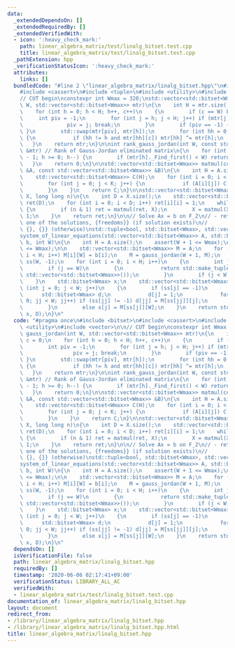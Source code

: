 ```yaml
---
data:
  _extendedDependsOn: []
  _extendedRequiredBy: []
  _extendedVerifiedWith:
  - icon: ':heavy_check_mark:'
    path: linear_algebra_matrix/test/linalg_bitset.test.cpp
    title: linear_algebra_matrix/test/linalg_bitset.test.cpp
  _pathExtension: hpp
  _verificationStatusIcon: ':heavy_check_mark:'
  attributes:
    links: []
  bundledCode: "#line 2 \"linear_algebra_matrix/linalg_bitset.hpp\"\n#include <bitset>\n\
    #include <cassert>\n#include <tuple>\n#include <utility>\n#include <vector>\n\n\
    // CUT begin\nconstexpr int Wmax = 320;\nstd::vector<std::bitset<Wmax>> gauss_jordan(int\
    \ W, std::vector<std::bitset<Wmax>> mtr)\n{\n    int H = mtr.size(), c = 0;\n\
    \    for (int h = 0; h < H; h++, c++)\n    {\n        if (c == W) break;\n   \
    \     int piv = -1;\n        for (int j = h; j < H; j++) if (mtr[j][c]) {\n  \
    \              piv = j; break;\n        }\n        if (piv == -1) { h--; continue;\
    \ }\n        std::swap(mtr[piv], mtr[h]);\n        for (int hh = 0; hh < H; hh++)\
    \ {\n            if (hh != h and mtr[hh][c]) mtr[hh] ^= mtr[h];\n        }\n \
    \   }\n    return mtr;\n}\n\nint rank_gauss_jordan(int W, const std::vector<std::bitset<Wmax>>\
    \ &mtr) // Rank of Gauss-Jordan eliminated matrix\n{\n    for (int h = (int)mtr.size()\
    \ - 1; h >= 0; h--) {\n        if (mtr[h]._Find_first() < W) return h + 1;\n \
    \   }\n    return 0;\n}\n\nstd::vector<std::bitset<Wmax>> matmul(const std::vector<std::bitset<Wmax>>\
    \ &A, const std::vector<std::bitset<Wmax>> &B)\n{\n    int H = A.size(), K = B.size();\n\
    \    std::vector<std::bitset<Wmax>> C(H);\n    for (int i = 0; i < H; i++) {\n\
    \        for (int j = 0; j < K; j++) {\n            if (A[i][j]) C[i] ^= B[j];\n\
    \        }\n    }\n    return C;\n}\n\nstd::vector<std::bitset<Wmax>> matpower(std::vector<std::bitset<Wmax>>\
    \ X, long long n)\n{\n    int D = X.size();\n    std::vector<std::bitset<Wmax>>\
    \ ret(D);\n    for (int i = 0; i < D; i++) ret[i][i] = 1;\n    while (n)\n   \
    \ {\n        if (n & 1) ret = matmul(ret, X);\n        X = matmul(X, X), n >>=\
    \ 1;\n    }\n    return ret;\n}\n\n// Solve Ax = b on F_2\n// - retval: {true,\
    \ one of the solutions, {freedoms}} (if solution exists)\n//           {false,\
    \ {}, {}} (otherwise)\nstd::tuple<bool, std::bitset<Wmax>, std::vector<std::bitset<Wmax>>>\n\
    system_of_linear_equations(std::vector<std::bitset<Wmax>> A, std::bitset<Wmax>\
    \ b, int W)\n{\n    int H = A.size();\n    assert(W + 1 <= Wmax);\n    assert(H\
    \ <= Wmax);\n\n    std::vector<std::bitset<Wmax>> M = A;\n    for (int i = 0;\
    \ i < H; i++) M[i][W] = b[i];\n    M = gauss_jordan(W + 1, M);\n    std::vector<int>\
    \ ss(W, -1);\n    for (int i = 0; i < H; i++)\n    {\n        int j = M[i]._Find_first();\n\
    \        if (j == W)\n        {\n            return std::make_tuple(false, std::bitset<Wmax>(),\
    \ std::vector<std::bitset<Wmax>>());\n        }\n        if (j < W) ss[j] = i;\n\
    \    }\n    std::bitset<Wmax> x;\n    std::vector<std::bitset<Wmax>> D;\n    for\
    \ (int j = 0; j < W; j++)\n    {\n        if (ss[j] == -1)\n        {\n      \
    \      std::bitset<Wmax> d;\n            d[j] = 1;\n            for (int jj =\
    \ 0; jj < W; jj++) if (ss[jj] != -1) d[jj] = M[ss[jj]][j];\n            D.emplace_back(d);\n\
    \        }\n        else x[j] = M[ss[j]][W];\n    }\n    return std::make_tuple(true,\
    \ x, D);\n}\n"
  code: "#pragma once\n#include <bitset>\n#include <cassert>\n#include <tuple>\n#include\
    \ <utility>\n#include <vector>\n\n// CUT begin\nconstexpr int Wmax = 320;\nstd::vector<std::bitset<Wmax>>\
    \ gauss_jordan(int W, std::vector<std::bitset<Wmax>> mtr)\n{\n    int H = mtr.size(),\
    \ c = 0;\n    for (int h = 0; h < H; h++, c++)\n    {\n        if (c == W) break;\n\
    \        int piv = -1;\n        for (int j = h; j < H; j++) if (mtr[j][c]) {\n\
    \                piv = j; break;\n        }\n        if (piv == -1) { h--; continue;\
    \ }\n        std::swap(mtr[piv], mtr[h]);\n        for (int hh = 0; hh < H; hh++)\
    \ {\n            if (hh != h and mtr[hh][c]) mtr[hh] ^= mtr[h];\n        }\n \
    \   }\n    return mtr;\n}\n\nint rank_gauss_jordan(int W, const std::vector<std::bitset<Wmax>>\
    \ &mtr) // Rank of Gauss-Jordan eliminated matrix\n{\n    for (int h = (int)mtr.size()\
    \ - 1; h >= 0; h--) {\n        if (mtr[h]._Find_first() < W) return h + 1;\n \
    \   }\n    return 0;\n}\n\nstd::vector<std::bitset<Wmax>> matmul(const std::vector<std::bitset<Wmax>>\
    \ &A, const std::vector<std::bitset<Wmax>> &B)\n{\n    int H = A.size(), K = B.size();\n\
    \    std::vector<std::bitset<Wmax>> C(H);\n    for (int i = 0; i < H; i++) {\n\
    \        for (int j = 0; j < K; j++) {\n            if (A[i][j]) C[i] ^= B[j];\n\
    \        }\n    }\n    return C;\n}\n\nstd::vector<std::bitset<Wmax>> matpower(std::vector<std::bitset<Wmax>>\
    \ X, long long n)\n{\n    int D = X.size();\n    std::vector<std::bitset<Wmax>>\
    \ ret(D);\n    for (int i = 0; i < D; i++) ret[i][i] = 1;\n    while (n)\n   \
    \ {\n        if (n & 1) ret = matmul(ret, X);\n        X = matmul(X, X), n >>=\
    \ 1;\n    }\n    return ret;\n}\n\n// Solve Ax = b on F_2\n// - retval: {true,\
    \ one of the solutions, {freedoms}} (if solution exists)\n//           {false,\
    \ {}, {}} (otherwise)\nstd::tuple<bool, std::bitset<Wmax>, std::vector<std::bitset<Wmax>>>\n\
    system_of_linear_equations(std::vector<std::bitset<Wmax>> A, std::bitset<Wmax>\
    \ b, int W)\n{\n    int H = A.size();\n    assert(W + 1 <= Wmax);\n    assert(H\
    \ <= Wmax);\n\n    std::vector<std::bitset<Wmax>> M = A;\n    for (int i = 0;\
    \ i < H; i++) M[i][W] = b[i];\n    M = gauss_jordan(W + 1, M);\n    std::vector<int>\
    \ ss(W, -1);\n    for (int i = 0; i < H; i++)\n    {\n        int j = M[i]._Find_first();\n\
    \        if (j == W)\n        {\n            return std::make_tuple(false, std::bitset<Wmax>(),\
    \ std::vector<std::bitset<Wmax>>());\n        }\n        if (j < W) ss[j] = i;\n\
    \    }\n    std::bitset<Wmax> x;\n    std::vector<std::bitset<Wmax>> D;\n    for\
    \ (int j = 0; j < W; j++)\n    {\n        if (ss[j] == -1)\n        {\n      \
    \      std::bitset<Wmax> d;\n            d[j] = 1;\n            for (int jj =\
    \ 0; jj < W; jj++) if (ss[jj] != -1) d[jj] = M[ss[jj]][j];\n            D.emplace_back(d);\n\
    \        }\n        else x[j] = M[ss[j]][W];\n    }\n    return std::make_tuple(true,\
    \ x, D);\n}\n"
  dependsOn: []
  isVerificationFile: false
  path: linear_algebra_matrix/linalg_bitset.hpp
  requiredBy: []
  timestamp: '2020-06-06 02:17:41+09:00'
  verificationStatus: LIBRARY_ALL_AC
  verifiedWith:
  - linear_algebra_matrix/test/linalg_bitset.test.cpp
documentation_of: linear_algebra_matrix/linalg_bitset.hpp
layout: document
redirect_from:
- /library/linear_algebra_matrix/linalg_bitset.hpp
- /library/linear_algebra_matrix/linalg_bitset.hpp.html
title: linear_algebra_matrix/linalg_bitset.hpp
---
```

